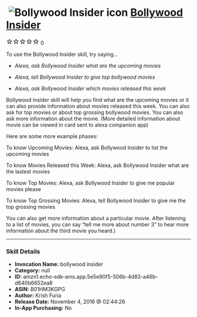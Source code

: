 # &nbsp;<img src="skill_icon" alt="Bollywood Insider icon" width="36"> [Bollywood Insider](http://alexa.amazon.com/#skills/amzn1.echo-sdk-ams.app.5e5e90f5-506b-4d83-a46b-d640b6652ea8)
![0 stars](../../images/ic_star_border_black_18dp_1x.png)![0 stars](../../images/ic_star_border_black_18dp_1x.png)![0 stars](../../images/ic_star_border_black_18dp_1x.png)![0 stars](../../images/ic_star_border_black_18dp_1x.png)![0 stars](../../images/ic_star_border_black_18dp_1x.png) 0

To use the Bollywood Insider skill, try saying...

* *Alexa, ask Bollywood Insider what are the upcoming movies*

* *Alexa, tell Bollywood Insider to give top bollywood movies*

* *Alexa, ask Bollywood Insider which movies released this week*

Bollywood insider skill will help you find what are the upcoming movies or it can also provide information about movies released this week. You can also ask for top movies or about top grossing bollywood movies. You can also ask more information about the movie. (More detailed information about movie can be viewed in card sent to alexa companion app)

Here are some more example phases:

To know Upcoming Movies:
Alexa, ask Bollywood Insider to list the upcoming movies

To know Movies Released this Week:
Alexa, ask Bollywood Insider what are the lastest movies

To know Top Movies:
Alexa, ask Bollywood Insider to give me popular movies please

To know Top Grossing Movies:
Alexa, tell Bollywood Insider to give me the top grossing movies

You can also get more information about a particular movie. After listening to a list of movies, you can say “tell me more about number 3” to hear more information about the third movie you heard.)

***

### Skill Details

* **Invocation Name:** bollywood insider
* **Category:** null
* **ID:** amzn1.echo-sdk-ams.app.5e5e90f5-506b-4d83-a46b-d640b6652ea8
* **ASIN:** B01HM3KGPG
* **Author:** Krish Furia
* **Release Date:** November 4, 2016 @ 02:44:26
* **In-App Purchasing:** No
